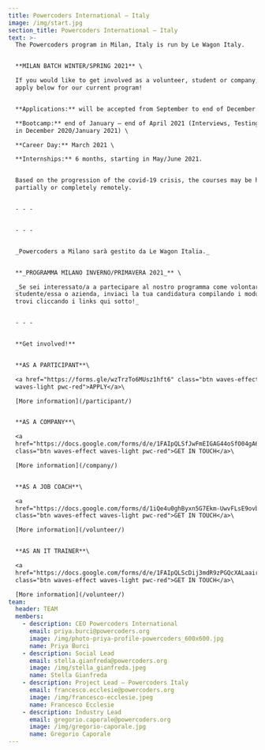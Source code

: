 ```yaml
---
title: Powercoders International – Italy
image: /img/start.jpg
section_title: Powercoders International – Italy
text: >-
  The Powercoders program in Milan, Italy is run by Le Wagon Italy. 


  **MILAN BATCH WINTER/SPRING 2021** \

  If you would like to get involved as a volunteer, student or company, please
  apply below for our current program! 


  **Applications:** will be accepted from September to end of December. \

  **Bootcamp:** end of January – end of April 2021 (Interviews, Testing & Prep
  in December 2020/January 2021) \

  **Career Day:** March 2021 \

  **Internships:** 6 months, starting in May/June 2021. 


  Based on the progression of the covid-19 crisis, the courses may be held
  partially or completely remotely.


  - - -


  - - -


  _Powercoders a Milano sarà gestito da Le Wagon Italia._ 


  **_PROGRAMMA MILANO INVERNO/PRIMAVERA 2021_** \

  _Se sei interessato/a a partecipare al nostro programma come volontario/a,
  studente/essa o azienda, inviaci la tua candidatura compilando i moduli che
  trovi cliccando i links qui sotto!_ 


  - - -


  **Get involved!**


  **AS A PARTICIPANT**\

  <a href="https://forms.gle/wzTrzTo6MUsz1hft6" class="btn waves-effect
  waves-light pwc-red">APPLY</a>\

  [More information](/participant/)


  **AS A COMPANY**\

  <a
  href="https://docs.google.com/forms/d/e/1FAIpQLSfJwFmEIGAG44oSfO04gA60yq9RwoI3VmvWI2fXefy1fAMRqw/viewform"
  class="btn waves-effect waves-light pwc-red">GET IN TOUCH</a>\

  [More information](/company/)


  **AS A JOB COACH**\

  <a
  href="https://docs.google.com/forms/d/1iQe4u0ghByxn5G7Ekm-UwvFLsE9ovbT8NhBS9M5sHO4/viewform"
  class="btn waves-effect waves-light pwc-red">GET IN TOUCH</a>\

  [More information](/volunteer/)


  **AS AN IT TRAINER**\

  <a
  href="https://docs.google.com/forms/d/e/1FAIpQLScDij3mdR9zPGQcXALaairmsltIq0J07sCFlayK1uJNu9TpIw/viewform"
  class="btn waves-effect waves-light pwc-red">GET IN TOUCH</a>\

  [More information](/volunteer/)
team:
  header: TEAM
  members:
    - description: CEO Powercoders International
      email: priya.burci@powercoders.org
      image: /img/photo-priya-profile-powercoders_600x600.jpg
      name: Priya Burci
    - description: Social Lead
      email: stella.gianfreda@powercoders.org
      image: /img/stella_gianfreda.jpeg
      name: Stella Gianfreda
    - description: Project Lead – Powercoders Italy
      email: francesco.ecclesie@powercoders.org
      image: /img/francesco-ecclesie.jpeg
      name: Francesco Ecclesie
    - description: Industry Lead
      email: gregorio.caporale@powercoders.org
      image: /img/gregorio-caporale.jpg
      name: Gregorio Caporale
---
```


